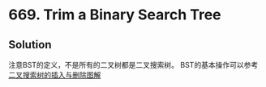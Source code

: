 # 669. Trim a Binary Search Tree

## Solution

注意BST的定义，不是所有的二叉树都是二叉搜索树。
BST的基本操作可以参考[二叉搜索树的插入与删除图解](https://www.cnblogs.com/MrListening/p/5782752.html)
